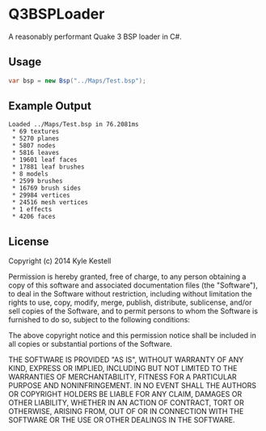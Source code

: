 # Q3BSPLoader

A reasonably performant Quake 3 BSP loader in C#.

## Usage

```c#
var bsp = new Bsp("../Maps/Test.bsp");
```

## Example Output

```
Loaded ../Maps/Test.bsp in 76.2081ms
 * 69 textures
 * 5270 planes
 * 5807 nodes
 * 5816 leaves
 * 19601 leaf faces
 * 17881 leaf brushes
 * 8 models
 * 2599 brushes
 * 16769 brush sides
 * 29984 vertices
 * 24516 mesh vertices
 * 1 effects
 * 4206 faces
```

## License

Copyright (c) 2014 Kyle Kestell

Permission is hereby granted, free of charge, to any person obtaining a copy
of this software and associated documentation files (the "Software"), to deal
in the Software without restriction, including without limitation the rights
to use, copy, modify, merge, publish, distribute, sublicense, and/or sell
copies of the Software, and to permit persons to whom the Software is
furnished to do so, subject to the following conditions:

The above copyright notice and this permission notice shall be included in
all copies or substantial portions of the Software.

THE SOFTWARE IS PROVIDED "AS IS", WITHOUT WARRANTY OF ANY KIND, EXPRESS OR
IMPLIED, INCLUDING BUT NOT LIMITED TO THE WARRANTIES OF MERCHANTABILITY,
FITNESS FOR A PARTICULAR PURPOSE AND NONINFRINGEMENT.  IN NO EVENT SHALL THE
AUTHORS OR COPYRIGHT HOLDERS BE LIABLE FOR ANY CLAIM, DAMAGES OR OTHER
LIABILITY, WHETHER IN AN ACTION OF CONTRACT, TORT OR OTHERWISE, ARISING FROM,
OUT OF OR IN CONNECTION WITH THE SOFTWARE OR THE USE OR OTHER DEALINGS IN
THE SOFTWARE.